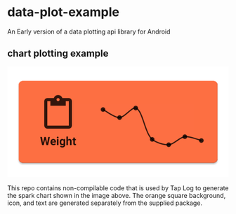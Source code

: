 # data-plot-example
An Early version of a data plotting api library for Android


<h2>chart plotting example</h2>

![Screenshot](art/widget_chart_preview.png)

This repo contains non-compilable code that is used by Tap Log to generate the spark chart shown in the image above. The orange square background, icon, and text are generated separately from the supplied package.